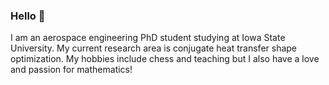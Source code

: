 ### Hello 👋

I am an aerospace engineering PhD student studying at Iowa State University. My current research area is conjugate heat transfer shape optimization. My hobbies include chess and teaching but I also have a love and passion for mathematics!
